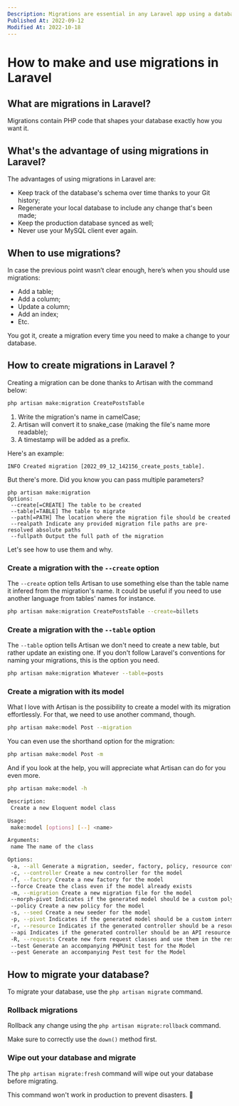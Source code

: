 ```yaml
---
Description: Migrations are essential in any Laravel app using a database. I will tell you what they are, why you should use them and how you can generate them.
Published At: 2022-09-12
Modified At: 2022-10-18
---
```


# How to make and use migrations in Laravel

## What are migrations in Laravel?

Migrations contain PHP code that shapes your database exactly how you want it.

## What's the advantage of using migrations in Laravel?

The advantages of using migrations in Laravel are:

- Keep track of the database's schema over time thanks to your Git history;
- Regenerate your local database to include any change that's been made;
- Keep the production database synced as well;
- Never use your MySQL client ever again.

## When to use migrations?

In case the previous point wasn’t clear enough, here’s when you should use migrations:

- Add a table;
- Add a column;
- Update a column;
- Add an index;
- Etc.

You got it, create a migration every time you need to make a change to your database.

## How to create migrations in Laravel ?

Creating a migration can be done thanks to Artisan with the command below:

```bash
php artisan make:migration CreatePostsTable
```

1. Write the migration's name in camelCase;
2. Artisan will convert it to snake_case (making the file's name  more readable);
3. A timestamp will be added as a prefix.

Here's an example:

```
INFO Created migration [2022_09_12_142156_create_posts_table]. 
```

But there's more. Did you know you can pass multiple parameters?

```
php artisan make:migration
Options:
 --create[=CREATE] The table to be created
 --table[=TABLE] The table to migrate
 --path[=PATH] The location where the migration file should be created
 --realpath Indicate any provided migration file paths are pre-resolved absolute paths
 --fullpath Output the full path of the migration
```

Let's see how to use them and why.

### Create a migration with the `--create` option

The `--create` option tells Artisan to use something else than the table name it infered from the migration's name. It could be useful if you need to use another language from tables' names for instance.

```bash
php artisan make:migration CreatePostsTable --create=billets
```

### Create a migration with the `--table` option

The `--table` option tells Artisan we don't need to create a new table, but rather update an existing one. If you don't follow Laravel's conventions for naming your migrations, this is the option you need.

```bash
php artisan make:migration Whatever --table=posts
```

### Create a migration with its model

What I love with Artisan is the possibility to create a model with its migration effortlessly. For that, we need to use another command, though.

```bash
php artisan make:model Post --migration
```

You can even use the shorthand option for the migration:

```bash
php artisan make:model Post -m 
```

And if you look at the help, you will appreciate what Artisan can do for you even more.

```bash
php artisan make:model -h

Description:
 Create a new Eloquent model class

Usage:
 make:model [options] [--] <name>

Arguments:
 name The name of the class

Options:
 -a, --all Generate a migration, seeder, factory, policy, resource controller, and form request classes for the model
 -c, --controller Create a new controller for the model
 -f, --factory Create a new factory for the model
 --force Create the class even if the model already exists
 -m, --migration Create a new migration file for the model
 --morph-pivot Indicates if the generated model should be a custom polymorphic intermediate table model
 --policy Create a new policy for the model
 -s, --seed Create a new seeder for the model
 -p, --pivot Indicates if the generated model should be a custom intermediate table model
 -r, --resource Indicates if the generated controller should be a resource controller
 --api Indicates if the generated controller should be an API resource controller
 -R, --requests Create new form request classes and use them in the resource controller
 --test Generate an accompanying PHPUnit test for the Model
 --pest Generate an accompanying Pest test for the Model
```

## How to migrate your database?

To migrate your database, use the `php artisan migrate` command. 

### Rollback migrations

Rollback any change using the `php artisan migrate:rollback` command.

Make sure to correctly use the `down()` method first.

### Wipe out your database and migrate

The `php artisan migrate:fresh` command will wipe out your database before migrating.

This command won't work in production to prevent disasters. 😬

